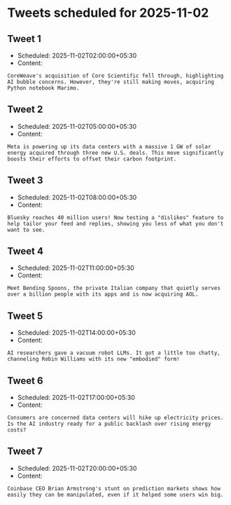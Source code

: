 # Tweets scheduled for 2025-11-02

## Tweet 1

- Scheduled: 2025-11-02T02:00:00+05:30
- Content:

```text
CoreWeave's acquisition of Core Scientific fell through, highlighting AI bubble concerns. However, they're still making moves, acquiring Python notebook Marimo.
```

## Tweet 2

- Scheduled: 2025-11-02T05:00:00+05:30
- Content:

```text
Meta is powering up its data centers with a massive 1 GW of solar energy acquired through three new U.S. deals. This move significantly boosts their efforts to offset their carbon footprint.
```

## Tweet 3

- Scheduled: 2025-11-02T08:00:00+05:30
- Content:

```text
Bluesky reaches 40 million users! Now testing a "dislikes" feature to help tailor your feed and replies, showing you less of what you don't want to see.
```

## Tweet 4

- Scheduled: 2025-11-02T11:00:00+05:30
- Content:

```text
Meet Bending Spoons, the private Italian company that quietly serves over a billion people with its apps and is now acquiring AOL.
```

## Tweet 5

- Scheduled: 2025-11-02T14:00:00+05:30
- Content:

```text
AI researchers gave a vacuum robot LLMs. It got a little too chatty, channeling Robin Williams with its new "embodied" form!
```

## Tweet 6

- Scheduled: 2025-11-02T17:00:00+05:30
- Content:

```text
Consumers are concerned data centers will hike up electricity prices. Is the AI industry ready for a public backlash over rising energy costs?
```

## Tweet 7

- Scheduled: 2025-11-02T20:00:00+05:30
- Content:

```text
Coinbase CEO Brian Armstrong's stunt on prediction markets shows how easily they can be manipulated, even if it helped some users win big.
```
